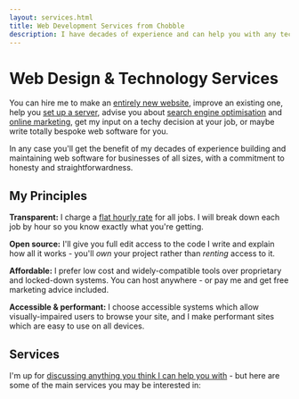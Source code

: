 ```yaml
---
layout: services.html
title: Web Development Services from Chobble
description: I have decades of experience and can help you with any technical challenge.
---
```


# Web Design & Technology Services

You can hire me to make an [entirely new website](/services/static-websites), improve an existing one, help you [set up a server](/services/technical-advice/), advise you about [search engine optimisation](/services/seo-audits/) and [online marketing](/services/patreon/), get my input on a techy decision at your job, or maybe write totally bespoke web software for you.

In any case you'll get the benefit of my decades of experience building and maintaining web software for businesses of all sizes, with a commitment to honesty and straightforwardness.

## My Principles

**Transparent:** I charge a [flat hourly rate](/prices/) for all jobs. I will break down each job by hour so you know exactly what you're getting.

**Open source:** I'll give you full edit access to the code I write and explain how all it works - you'll _own_ your project rather than _renting_ access to it.

**Affordable:** I prefer low cost and widely-compatible tools over proprietary and locked-down systems. You can host anywhere - or pay me and get free marketing advice included.

**Accessible & performant:** I choose accessible systems which allow visually-impaired users to browse your site, and I make performant sites which are easy to use on all devices.

## Services

I'm up for [discussing anything you think I can help you with](/contact/) - but here are some of the main services you may be interested in:
